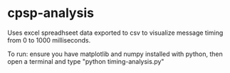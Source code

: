 cpsp-analysis
=============

Uses excel spreadhseet data exported to csv to visualize message timing from 0 to 1000 milliseconds.

To run: ensure you have matplotlib and numpy installed with python, then open a terminal and type "python timing-analysis.py"